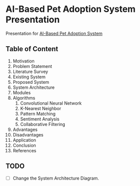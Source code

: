 # AI-Based Pet Adoption System Presentation

Presentation for [AI-Based Pet Adoption System](https://github.com/SumitK27/AI-Based-Pet-Adoption-System)

## **Table of Content**

1. Motivation
2. Problem Statement
3. Literature Survey
4. Existing System
5. Proposed System
6. System Architecture
7. Modules
8. Algorithms
    1. Convolutional Neural Network
    2. K-Nearest Neighbor
    3. Pattern Matching
    4. Sentiment Analysis
    5. Collaborative Filtering
9. Advantages
10. Disadvantages
11. Application
12. Conclusion
13. References

## **TODO**

-   [ ] Change the System Architecture Diagram.
